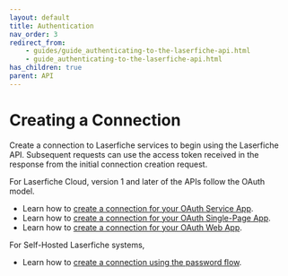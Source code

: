 ```yaml
---
layout: default
title: Authentication
nav_order: 3
redirect_from:
    - guides/guide_authenticating-to-the-laserfiche-api.html
    - guide_authenticating-to-the-laserfiche-api.html
has_children: true
parent: API
---
```

<!--Copyright (c) Laserfiche.
Licensed under the MIT License. See LICENSE in the project root for license information.-->

# Creating a Connection

Create a connection to Laserfiche services to begin using the Laserfiche API. Subsequent requests can use the access token received in the response from the initial connection creation request.

For Laserfiche Cloud, version 1 and later of the APIs follow the OAuth model.

- Learn how to [create a connection for your OAuth Service App](guide_oauth-service.html).
- Learn how to [create a connection for your OAuth Single-Page App](guide_oauth-spa.html).
- Learn how to [create a connection for your OAuth Web App](guide_oauth-webapp.html).

For Self-Hosted Laserfiche systems,

- Learn how to [create a connection using the password flow](/api/server/index.html#authenticate).
